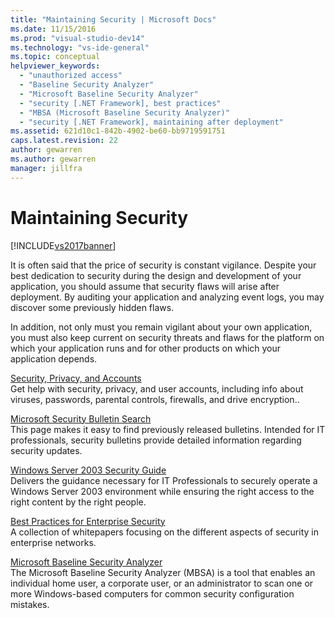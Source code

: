 ```yaml
---
title: "Maintaining Security | Microsoft Docs"
ms.date: 11/15/2016
ms.prod: "visual-studio-dev14"
ms.technology: "vs-ide-general"
ms.topic: conceptual
helpviewer_keywords: 
  - "unauthorized access"
  - "Baseline Security Analyzer"
  - "Microsoft Baseline Security Analyzer"
  - "security [.NET Framework], best practices"
  - "MBSA (Microsoft Baseline Security Analyzer)"
  - "security [.NET Framework], maintaining after deployment"
ms.assetid: 621d10c1-842b-4902-be60-bb9719591751
caps.latest.revision: 22
author: gewarren
ms.author: gewarren
manager: jillfra
---
```

# Maintaining Security
[!INCLUDE[vs2017banner](../includes/vs2017banner.md)]

It is often said that the price of security is constant vigilance. Despite your best dedication to security during the design and development of your application, you should assume that security flaws will arise after deployment. By auditing your application and analyzing event logs, you may discover some previously hidden flaws.  
  
 In addition, not only must you remain vigilant about your own application, you must also keep current on security threats and flaws for the platform on which your application runs and for other products on which your application depends.  
  
 [Security, Privacy, and Accounts](http://go.microsoft.com/fwlink/?LinkId=72881)  
 Get help with security, privacy, and user accounts, including info about viruses, passwords, parental controls, firewalls, and drive encryption..  
  
 [Microsoft Security Bulletin Search](https://docs.microsoft.com/security-updates/)  
 This page makes it easy to find previously released bulletins. Intended for IT professionals, security bulletins provide detailed information regarding security updates.  
  
 [Windows Server 2003 Security Guide](http://go.microsoft.com/fwlink/?LinkId=65300)  
 Delivers the guidance necessary for IT Professionals to securely operate a Windows Server 2003 environment while ensuring the right access to the right content by the right people.  
  
 [Best Practices for Enterprise Security](http://go.microsoft.com/fwlink/?LinkId=72879)  
 A collection of whitepapers focusing on the different aspects of security in enterprise networks.  
  
 [Microsoft Baseline Security Analyzer](http://go.microsoft.com/fwlink/?LinkId=9173)  
 The Microsoft Baseline Security Analyzer (MBSA) is a tool that enables an individual home user, a corporate user, or an administrator to scan one or more Windows-based computers for common security configuration mistakes.
